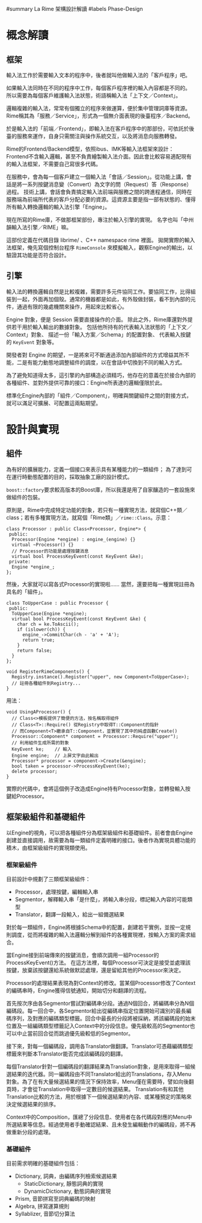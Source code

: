 ﻿#summary La Rime 架構設計解讀
#labels Phase-Design

# 概念解讀 #

## 框架 ##

輸入法工作於需要輸入文本的程序中，後者就叫他做輸入法的「客戶程序」吧。

如果輸入法同時在不同的程序中工作，每個客戶程序裡的輸入內容都是不同的。
所以需要為每個客戶維護輸入法狀態，術語稱輸入法「上下文／Context」。

邏輯複雜的輸入法，常常有個獨立的程序來做運算，便於集中管理詞庫等資源。
Rime稱其為「服務／Service」，形式為一個無介面表現的後臺程序／Backend。

於是輸入法的「前端／Frontend」，即輸入法在客戶程序中的那部份，可依託於後臺的服務來運作，自身只需關注與操作系統交互，以及將消息向服務轉發。

Rime的Frontend/Backend模型，依照ibus、IMK等輸入法框架來設計：Frontend不含輸入邏輯，甚至不負責繪製輸入法介面。因此會比較容易適配現有的輸入法框架，不需要自己寫很多代碼。

在服務中，會為每一個客戶建立一個輸入法「會話／Session」。從功能上講，會話是將一系列按鍵消息變（Convert）為文字的問（Request）答（Response）過程。
技術上講，會話會負責搞定輸入法前端與服務之間的跨進程通信，同時在服務端為前端所代表的客戶分配必要的資源。這資源主要是指一部有狀態的、懂得所有輸入轉換邏輯的輸入法引擎「Engine」。

現在所寫的Rime庫，不做那框架部份，專注於輸入引擎的實現。
名字也叫「中州韻輸入法引擎／RIME」嘛。

這部份定義在代碼目錄 librime/ 、C++ namespace rime 裡面。
拋開實際的輸入法框架，俺先寫個控制台程序 `RimeConsole` 來模擬輸入，觀察Engine的輸出，以驗證其功能是否符合設計。

## 引擎 ##

輸入法的轉換邏輯自然是比較複雜，需要許多元件協同工作。要協同工作，比得組裝到一起，外面再加個殼。通常的機器都是如此，有外殼做封裝，看不到內部的元件，通過有限的幾處機關來操作，用起來比較省心。

Engine 對象，便是 Session 需要直接操作的介面。
除此之外，Rime庫還對外提供若干用於輸入輸出的數據對象。
包括他所持有的代表輸入法狀態的「上下文／Context」對象、
描述一份「輸入方案／Schema」的配置對象、
代表輸入按鍵的 `KeyEvent` 對象等。

開發者對 Engine 的期望，一是將來可不斷通過添加內部組件的方式增益其所不能，二是有能力動態地調整組件的調度，以在會話中切換到不同的輸入方式。

為了避免知道得太多，這引擎的內部構造必須精巧，他存在的意義在於接合內部的各種組件、並對外提供可靠的接口：Engine所表達的邏輯僅限於此。

標準化Engine內部的「組件／Component」，明確與關鍵組件之間的對接方式，就可以滿足可擴展、可配置這兩點期望。

# 設計與實現 #

## 組件 ##

為有好的擴展能力，定義一個接口來表示具有某種能力的一類組件；
為了達到可在運行時動態配置的目的，採取抽象工廠的設計模式。

`boost::factory`要求較高版本的Boost庫，所以我還是用了自家釀造的一套設施來做組件的包裝。

原則是，Rime中完成特定功能的對象，若只有一種實現方法，就寫個C++類／class；若有多種實現方法，就寫個「Rime類」／`rime::Class`。示意：
```
class Processor : public Class<Processor, Engine*> {
 public:
  Processor(Engine *engine) : engine_(engine) {}
  virtual ~Processor() {}
  // Processor的功能是處理按鍵消息
  virtual bool ProcessKeyEvent(const KeyEvent &ke);
 private:
  Engine *engine_;
};
```

然後，大家就可以寫各式Processor的實現啦……
當然，還要把每一種實現註冊為具名的「組件」。
```
class ToUpperCase : public Processor {
 public:
  ToUpperCase(Engine *engine);
  virtual bool ProcessKeyEvent(const KeyEvent &ke) {
    char ch = ke.ToAscii();
    if (islower(ch)) {
      engine_->CommitChar(ch - 'a' + 'A');
      return true;
    }
    return false;
  }
};

void RegisterRimeComponents() {
  Registry.instance().Register("upper", new Component<ToUpperCase>);
  // 註冊各種組件到Registry...
}
```

用法：
```
void UsingAProcessor() {
  // Class<>模板提供了簡便的方法，按名稱取得組件
  // Class<T>::Require() 從Registry中取得T::Component的指針
  // 而Component<T>繼承自T::Component，並實現了其中的純虛函數Create()
  Processor::Component* component = Processor::Require("upper");
  // 利用組件生成所需的對象
  KeyEvent ke;    // 輸入
  Engine engine;  // 上屏文字由此輸出
  Processor* processor = component->Create(&engine);
  bool taken = processor->ProcessKeyEvent(ke);
  delete processor;
}
```
實際的代碼中，會將這個例子改造成Engine持有Processor對象，並轉發輸入按鍵給Processor。

## 框架級組件和基礎組件 ##

以Engine的視角，可以把各種組件分為框架級組件和基礎組件。前者會由Engine創建並直接調用，故需要為每一類組件定義明確的接口。後者作為實現具體功能的積木，由框架級組件的實現類使用。

### 框架級組件 ###

目前設計中規劃了三類框架級組件：

  * Processor，處理按鍵，編輯輸入串
  * Segmentor，解釋輸入串「是什麼」，將輸入串分段，標記輸入內容的可能類型
  * Translator，翻譯一段輸入，給出一組備選結果

對於每一類組件，Engine將根據Schema中的配置，創建若干實例，並按一定規則調度，從而將複雜的輸入法邏輯分解到組件的各種實現裡，按輸入方案的需求組合。

當Engine接到前端傳來的按鍵消息，會順次調用一組Processor的ProcessKeyEvent()方法。
在這方法裡，每個Processor可決定是接受並處理該按鍵，放棄該按鍵還給系統做默認處理，還是留給其他的Processor來決定。

Processor的處理結果表現為對Context的修改。當某個Processor修改了Context的編碼串時，Engine獲得信號通知，開始切分和翻譯的流程。

首先按次序由各Segmentor嘗試對編碼串分段。通過N個回合，將編碼串分為N個編碼段。每一回合中，各Segmentor給出從編碼串指定位置開始可識別的最長編碼序列，及對應的編碼類型標籤。回合中最長的分段將被採納，將該編碼段的始末位置及一組編碼類型標籤記入Context中的分段信息。優先級較高的Segmentor也可以中止當前回合從而跳過優先級較低的Segmentor。

接下來，對每一個編碼段，調用各Translator做翻譯。Translator可憑藉編碼類型標籤來判斷本Translator能否完成該編碼段的翻譯。

每個Translator針對一個編碼段的翻譯結果為Translation對象，是用來取得一組候選結果的迭代器。同一編碼段由不同Translator給出的Translations，存入Menu對象。為了在有大量候選結果的情況下保持效率，Menu僅在需要時，譬如向後翻頁時，才會從Translation中取得一定數目的候選結果。
Translation有和其他Translation比較的方法，用於根據下一個候選結果的內容、或某種預定的策略來決定候選結果的排序。

Context中的Composition，匯總了分段信息、使用者在各代碼段對應的Menu中所選結果等信息。經過使用者手動確認結果、且未發生編輯動作的編碼段，將不再做重新分段的處理。

### 基礎組件 ###

目前需求明確的基礎組件包括：

  * Dictionary, 詞典，由編碼序列檢索候選結果
    * StaticDictionary, 靜態詞典的實現
    * DynamicDictionary, 動態詞典的實現
  * Prism, 音節拼寫至詞典編碼的映射
  * Algebra, 拼寫運算規則
  * Syllablizer, 音節切分算法